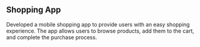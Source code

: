 ## Shopping App
Developed a mobile shopping app to provide users with an easy shopping experience. The app allows 
users to browse products, add them to the cart, and complete the purchase process.
